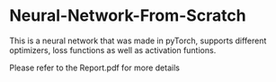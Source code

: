 # Neural-Network-From-Scratch
This is a neural network that was made in pyTorch, supports different optimizers, loss functions as well as activation funtions.

Please refer to the Report.pdf for more details
